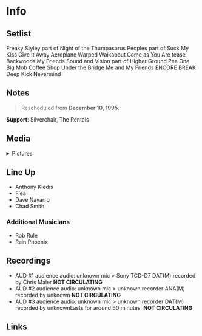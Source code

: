 # Info

## Setlist

Freaky Styley part of
Night of the Thumpasorus Peoples part of
Suck My Kiss
Give It Away
Aeroplane
Warped
Walkabout
Come as You Are tease
Backwoods
My Friends
Sound and Vision part of
Higher Ground
Pea
One Big Mob
Coffee Shop
Under the Bridge
Me and My Friends
ENCORE BREAK
Deep Kick
Nevermind

## Notes

> Rescheduled from **December 10, 1995**.

**Support**: Silverchair, The Rentals

## Media 

<details>
  <summary>Pictures</summary>
  <!--<img alt="Setlist" title="Setlist" src="_.jpg" height="200" />-->
</details>

## Line Up

* Anthony Kiedis
* Flea
* Dave Navarro
* Chad Smith

### Additional Musicians

* Rob Rule  
* Rain Phoenix

## Recordings

* AUD #1 audience audio: unknown mic > Sony TCD-D7 DAT(M) recorded by Chris Maier **NOT CIRCULATING**   
* AUD #2 audience audio: unknown mic > unknown recorder ANA(M) recorded by unknown **NOT CIRCULATING**   
* AUD #3 audience audio: unknown mic > unknown recorder DAT(M) recorded by unknownLasts for around 60 minutes. **NOT CIRCULATING**

## Links

